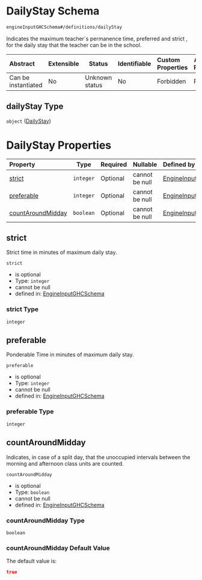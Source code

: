 # DailyStay Schema

```txt
engineInputGHCSchema#/definitions/dailyStay
```

Indicates the maximum teacher´s permanence time,  preferred  and strict , for the daily stay that the teacher can be in the school.


| Abstract            | Extensible | Status         | Identifiable | Custom Properties | Additional Properties | Access Restrictions | Defined In                                                         |
| :------------------ | ---------- | -------------- | ------------ | :---------------- | --------------------- | ------------------- | ------------------------------------------------------------------ |
| Can be instantiated | No         | Unknown status | No           | Forbidden         | Forbidden             | none                | [ghc.schema.json\*](../out/ghc.schema.json "open original schema") |

## dailyStay Type

`object` ([DailyStay](ghc-definitions-dailystay.md))

# DailyStay Properties

| Property                                | Type      | Required | Nullable       | Defined by                                                                                                                                                   |
| :-------------------------------------- | --------- | -------- | -------------- | :----------------------------------------------------------------------------------------------------------------------------------------------------------- |
| [strict](#strict)                       | `integer` | Optional | cannot be null | [EngineInputGHCSchema](ghc-definitions-dailystay-properties-strict.md "engineInputGHCSchema#/definitions/dailyStay/properties/strict")                       |
| [preferable](#preferable)               | `integer` | Optional | cannot be null | [EngineInputGHCSchema](ghc-definitions-dailystay-properties-preferable.md "engineInputGHCSchema#/definitions/dailyStay/properties/preferable")               |
| [countAroundMidday](#countaroundmidday) | `boolean` | Optional | cannot be null | [EngineInputGHCSchema](ghc-definitions-dailystay-properties-countaroundmidday.md "engineInputGHCSchema#/definitions/dailyStay/properties/countAroundMidday") |

## strict

Strict time in minutes of maximum daily stay.


`strict`

-   is optional
-   Type: `integer`
-   cannot be null
-   defined in: [EngineInputGHCSchema](ghc-definitions-dailystay-properties-strict.md "engineInputGHCSchema#/definitions/dailyStay/properties/strict")

### strict Type

`integer`

## preferable

Ponderable Time in minutes of maximum daily stay.


`preferable`

-   is optional
-   Type: `integer`
-   cannot be null
-   defined in: [EngineInputGHCSchema](ghc-definitions-dailystay-properties-preferable.md "engineInputGHCSchema#/definitions/dailyStay/properties/preferable")

### preferable Type

`integer`

## countAroundMidday

Indicates, in case of a split day, that the unoccupied intervals between the morning and afternoon class units are counted.


`countAroundMidday`

-   is optional
-   Type: `boolean`
-   cannot be null
-   defined in: [EngineInputGHCSchema](ghc-definitions-dailystay-properties-countaroundmidday.md "engineInputGHCSchema#/definitions/dailyStay/properties/countAroundMidday")

### countAroundMidday Type

`boolean`

### countAroundMidday Default Value

The default value is:

```json
true
```
